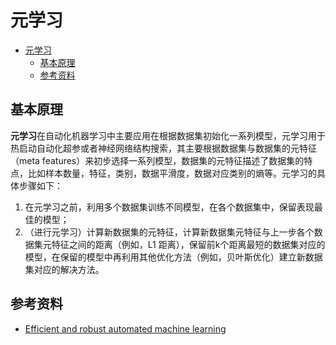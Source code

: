 # 元学习


<!-- @import "[TOC]" {cmd="toc" depthFrom=1 depthTo=6 orderedList=false} -->

<!-- code_chunk_output -->

- [元学习](#元学习)
  - [基本原理](#基本原理)
  - [参考资料](#参考资料)

<!-- /code_chunk_output -->


## 基本原理
**元学习**在自动化机器学习中主要应用在根据数据集初始化一系列模型，元学习用于热启动自动化超参或者神经网络结构搜索，其主要根据数据集与数据集的元特征（meta features）来初步选择一系列模型，数据集的元特征描述了数据集的特点，比如样本数量，特征，类别，数据平滑度，数据对应类别的熵等。元学习的具体步骤如下：

1. 在元学习之前，利用多个数据集训练不同模型，在各个数据集中，保留表现最佳的模型；
2. （进行元学习）计算新数据集的元特征，计算新数据集元特征与上一步各个数据集元特征之间的距离（例如，L1 距离），保留前k个距离最短的数据集对应的模型，在保留的模型中再利用其他优化方法（例如，贝叶斯优化）建立新数据集对应的解决方法。


## 参考资料
- [Efficient and robust automated machine learning](https://papers.nips.cc/paper/2015/file/11d0e6287202fced83f79975ec59a3a6-Paper.pdf)


